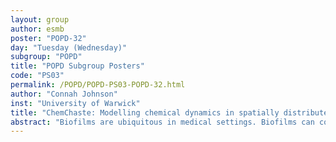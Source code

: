 ```yaml
---
layout: group
author: esmb
poster: "POPD-32"
day: "Tuesday (Wednesday)"
subgroup: "POPD"
title: "POPD Subgroup Posters"
code: "PS03"
permalink: /POPD/POPD-PS03-POPD-32.html
author: "Connah Johnson"
inst: "University of Warwick"
title: "ChemChaste: Modelling chemical dynamics in spatially distributed bio-films"
abstract: "Biofilms are ubiquitous in medical settings. Biofilms can contain multiple distinct bacterial strains which complicate the task of tackling infections.  Mathematical modelling can help us improve our understanding of, and design better-informed experiments to probe, the dynamics of such systems. We seek to understand the biofilm wide dynamics through developing a hybrid continuum-discrete software library, ChemChaste. Building upon the multi-scale simulation package Chaste, ChemChaste introduces the means to simulate general reaction-diffusion PDEs coupled to individual based cell cycle models. Each cell within the simulation contains its own metabolic pathways, cell cycle model, and membranous transport to enable the simulation of complex chemical interactions between heterogeneous communities. The emergence of structure within the communities is simulated through the segregation of cell types driven by the chemical signaling and external reaction systems.  This combination of cell based and external domain reactions enables ChemChaste to simulate chemical dynamics occurring within biofilms. From this we probe the role of microenvironment-metabolism feedback on the community structure and infer how the distribution of cell types may protect the community from external stress. Our results provide insights which may further our understanding of bacterial infections in clinical practice."
---
```

